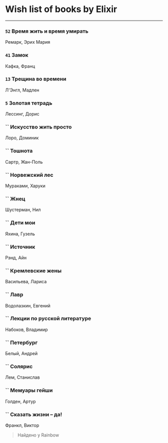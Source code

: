 # Wish list of books by Elixir
---

### `52` Время жить и время умирать
Ремарк, Эрих Мария

### `41` Замок
Кафка, Франц

### `13` Трещина во времени
Л'Энгл, Мадлен

### `5` Золотая тетрадь
Лессинг, Дорис

### `` Искусство жить просто
Лоро, Доминик

### `` Тошнота
Сартр, Жан-Поль

### `` Норвежский лес
Мураками, Харуки

### `` Жнец
Шустерман, Нил

### `` Дети мои
Яхина, Гузель

### `` Источник
Рэнд, Айн

### `` Кремлевские жены
Васильева, Лариса

### `` Лавр
Водолазкин, Евгений

### `` Лекции по русской литературе
Набоков, Владимир

### `` Петербург
Белый, Андрей

### `` Солярис
Лем, Станислав

### `` Мемуары гейши
Голден, Артур

### `` Сказать жизни – да!
Франкл, Виктор
> Найдено у Rainbow

